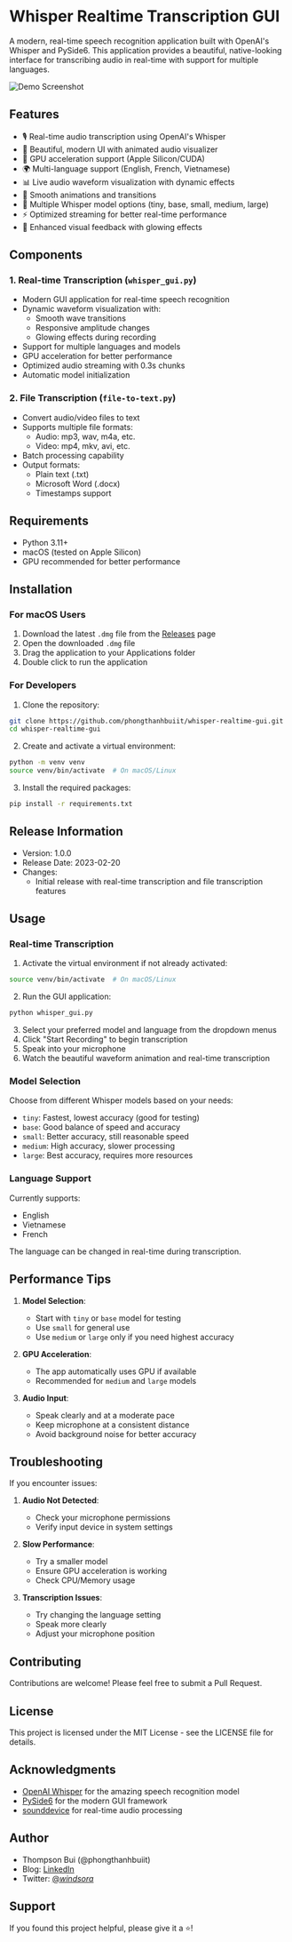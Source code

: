 # Whisper Realtime Transcription GUI

A modern, real-time speech recognition application built with OpenAI's Whisper and PySide6. This application provides a beautiful, native-looking interface for transcribing audio in real-time with support for multiple languages.

![Demo Screenshot](demo.png)

## Features

- 🎙 Real-time audio transcription using OpenAI's Whisper
- 🌈 Beautiful, modern UI with animated audio visualizer
- 🚀 GPU acceleration support (Apple Silicon/CUDA)
- 🌍 Multi-language support (English, French, Vietnamese)
- 📊 Live audio waveform visualization with dynamic effects
- 💫 Smooth animations and transitions
- 🎯 Multiple Whisper model options (tiny, base, small, medium, large)
- ⚡️ Optimized streaming for better real-time performance
- 🎨 Enhanced visual feedback with glowing effects

## Components

### 1. Real-time Transcription (`whisper_gui.py`)
- Modern GUI application for real-time speech recognition
- Dynamic waveform visualization with:
  - Smooth wave transitions
  - Responsive amplitude changes
  - Glowing effects during recording
- Support for multiple languages and models
- GPU acceleration for better performance
- Optimized audio streaming with 0.3s chunks
- Automatic model initialization

### 2. File Transcription (`file-to-text.py`)
- Convert audio/video files to text
- Supports multiple file formats:
  - Audio: mp3, wav, m4a, etc.
  - Video: mp4, mkv, avi, etc.
- Batch processing capability
- Output formats:
  - Plain text (.txt)
  - Microsoft Word (.docx)
  - Timestamps support

## Requirements

- Python 3.11+
- macOS (tested on Apple Silicon)
- GPU recommended for better performance

## Installation

### For macOS Users
1. Download the latest `.dmg` file from the [Releases](https://github.com/phongthanhbuiit/whisper-realtime-gui/releases) page
2. Open the downloaded `.dmg` file
3. Drag the application to your Applications folder
4. Double click to run the application

### For Developers
1. Clone the repository:
```bash
git clone https://github.com/phongthanhbuiit/whisper-realtime-gui.git
cd whisper-realtime-gui
```

2. Create and activate a virtual environment:
```bash
python -m venv venv
source venv/bin/activate  # On macOS/Linux
```

3. Install the required packages:
```bash
pip install -r requirements.txt
```

## Release Information

- Version: 1.0.0
- Release Date: 2023-02-20
- Changes:
  - Initial release with real-time transcription and file transcription features

## Usage

### Real-time Transcription

1. Activate the virtual environment if not already activated:
```bash
source venv/bin/activate  # On macOS/Linux
```

2. Run the GUI application:
```bash
python whisper_gui.py
```

3. Select your preferred model and language from the dropdown menus
4. Click "Start Recording" to begin transcription
5. Speak into your microphone
6. Watch the beautiful waveform animation and real-time transcription

### Model Selection
Choose from different Whisper models based on your needs:
- `tiny`: Fastest, lowest accuracy (good for testing)
- `base`: Good balance of speed and accuracy
- `small`: Better accuracy, still reasonable speed
- `medium`: High accuracy, slower processing
- `large`: Best accuracy, requires more resources

### Language Support
Currently supports:
- English
- Vietnamese
- French

The language can be changed in real-time during transcription.

## Performance Tips

1. **Model Selection**: 
   - Start with `tiny` or `base` model for testing
   - Use `small` for general use
   - Use `medium` or `large` only if you need highest accuracy

2. **GPU Acceleration**:
   - The app automatically uses GPU if available
   - Recommended for `medium` and `large` models

3. **Audio Input**:
   - Speak clearly and at a moderate pace
   - Keep microphone at a consistent distance
   - Avoid background noise for better accuracy

## Troubleshooting

If you encounter issues:

1. **Audio Not Detected**:
   - Check your microphone permissions
   - Verify input device in system settings

2. **Slow Performance**:
   - Try a smaller model
   - Ensure GPU acceleration is working
   - Check CPU/Memory usage

3. **Transcription Issues**:
   - Try changing the language setting
   - Speak more clearly
   - Adjust your microphone position

## Contributing

Contributions are welcome! Please feel free to submit a Pull Request.

## License

This project is licensed under the MIT License - see the LICENSE file for details.

## Acknowledgments

- [OpenAI Whisper](https://github.com/openai/whisper) for the amazing speech recognition model
- [PySide6](https://wiki.qt.io/Qt_for_Python) for the modern GUI framework
- [sounddevice](https://python-sounddevice.readthedocs.io/) for real-time audio processing

## Author

- Thompson Bui (@phongthanhbuiit)
- Blog: [LinkedIn](https://www.linkedin.com/in/phong-thanh-b%C3%B9i-1867b628a/)
- Twitter: [@_windsora_](https://twitter.com/_windsora_)

## Support

If you found this project helpful, please give it a ⭐️!
